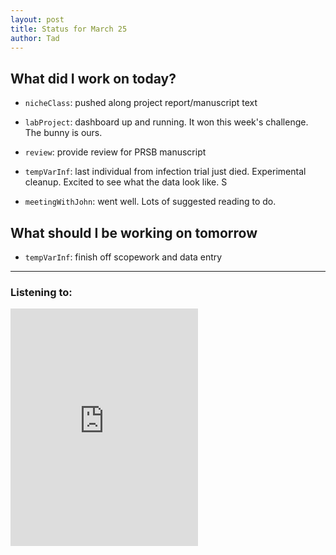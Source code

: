 ```yaml
---
layout: post
title: Status for March 25
author: Tad
---
```


## What did I work on today?

* `nicheClass`: pushed along project report/manuscript text

* `labProject`: dashboard up and running. It won this week's challenge. The bunny is ours.

* `review`: provide review for PRSB manuscript

* `tempVarInf`: last individual from infection trial just died. Experimental cleanup. Excited to see what the data look like. S

* `meetingWithJohn`: went well. Lots of suggested reading to do.



## What should I be working on tomorrow

* `tempVarInf`: finish off scopework and data entry




---

### Listening to:
<iframe src="https://embed.spotify.com/?uri=spotify%3Atrack%3A0xsDkbvTrOILoOAjxO4FMM" width="300" height="380" frameborder="0" allowtransparency="true"></iframe>
 <i class='fa fa-code' style='color:pink'></i>
